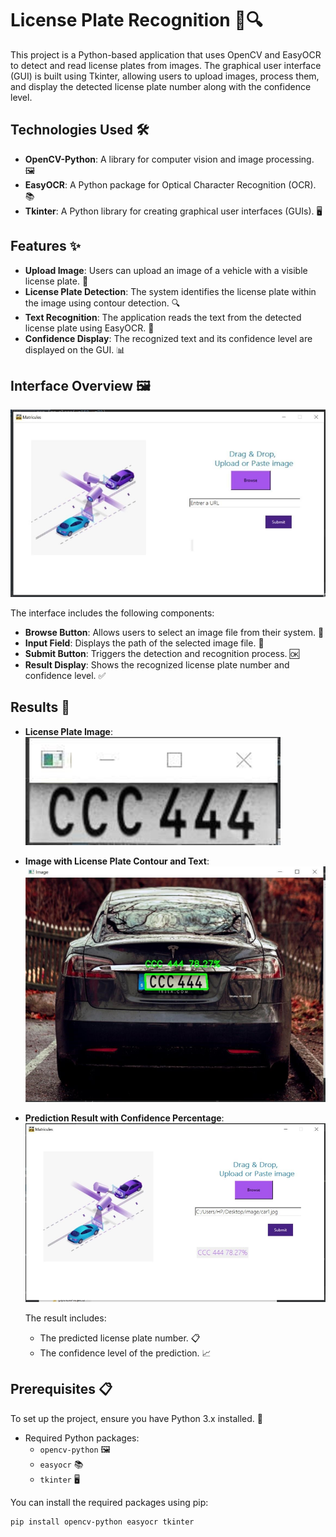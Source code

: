 # License Plate Recognition 🚗🔍

This project is a Python-based application that uses OpenCV and EasyOCR to detect and read license plates from images. The graphical user interface (GUI) is built using Tkinter, allowing users to upload images, process them, and display the detected license plate number along with the confidence level.

## Technologies Used 🛠️

- **OpenCV-Python**: A library for computer vision and image processing. 🖼️
- **EasyOCR**: A Python package for Optical Character Recognition (OCR). 📚
- **Tkinter**: A Python library for creating graphical user interfaces (GUIs). 🖥️

## Features ✨

- **Upload Image**: Users can upload an image of a vehicle with a visible license plate. 📸
- **License Plate Detection**: The system identifies the license plate within the image using contour detection. 🔍
- **Text Recognition**: The application reads the text from the detected license plate using EasyOCR. 📝
- **Confidence Display**: The recognized text and its confidence level are displayed on the GUI. 📊

## Interface Overview 🖼️

![Interface Screenshot](image/interface_screenshot.png)

The interface includes the following components:

- **Browse Button**: Allows users to select an image file from their system. 📂
- **Input Field**: Displays the path of the selected image file. 📁
- **Submit Button**: Triggers the detection and recognition process. 🆗
- **Result Display**: Shows the recognized license plate number and confidence level. ✅

## Results 📸

- **License Plate Image**:
  ![License Plate Image](image/license_plate_image.png)

- **Image with License Plate Contour and Text**:
  ![Image with Contour](image/image_with_contour.png)

- **Prediction Result with Confidence Percentage**:
  ![Prediction Result](image/prediction_result.png)
  
  The result includes:
  - The predicted license plate number. 📋
  - The confidence level of the prediction. 📈

## Prerequisites 📋

To set up the project, ensure you have Python 3.x installed. 🐍

- Required Python packages:
  - `opencv-python` 🖼️
  - `easyocr` 📚
  - `tkinter` 🖥️

You can install the required packages using pip:

```bash
pip install opencv-python easyocr tkinter